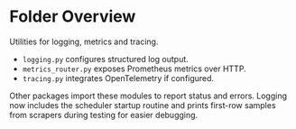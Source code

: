 # Folder Overview

Utilities for logging, metrics and tracing.
- `logging.py` configures structured log output.
- `metrics_router.py` exposes Prometheus metrics over HTTP.
- `tracing.py` integrates OpenTelemetry if configured.

Other packages import these modules to report status and errors.
Logging now includes the scheduler startup routine and prints first-row samples
from scrapers during testing for easier debugging.

